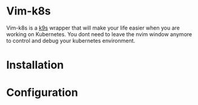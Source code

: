 # Vim-k8s
Vim-k8s is a [k9s](https://github.com/derailed/k9s) wrapper that will make your life easier when you are working on Kubernetes. You dont need to leave the nvim window anymore to control and debug your kubernetes environment.

# Installation
<TBD>

# Configuration
<TBD>
